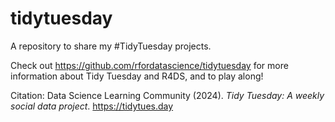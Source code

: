 # tidytuesday
A repository to share my #TidyTuesday projects. 

Check out https://github.com/rfordatascience/tidytuesday for more information about Tidy Tuesday and R4DS, and to play along!

Citation:
Data Science Learning Community (2024). _Tidy Tuesday: A weekly social data project_. https://tidytues.day
